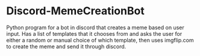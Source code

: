 # Discord-MemeCreationBot
Python program for a bot in discord that creates a meme based on user input. Has a list of templates that it chooses from and asks the user for either a random or manual choice of which template, then uses imgflip.com to create the meme and send it through discord.
